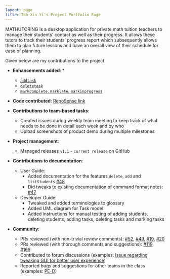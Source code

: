 ```yaml
---
layout: page
title: Toh Xin Yi's Project Portfolio Page
---
```


MATHUTORING is a desktop application for private math tuition teachers to manage their students' contact as well as
their progress. It allows these tutors to track their students’ progress report which subsequently allows them to plan
future lessons and have an overall view of their schedule for ease of planning.

Given below are my contributions to the project.

* **Enhancements added**:
  * 
  * [`addtask`](https://ay2223s2-cs2103-w17-1.github.io/tp/UserGuide.html#1-adding-a-task-for-a-student-addtask)
  * [`deletetask`](https://ay2223s2-cs2103-w17-1.github.io/tp/UserGuide.html#2-deleting-a-task-of-a-student-deletetask)
  * [`markcomplete`, `marklate`, `markinprogress`](https://ay2223s2-cs2103-w17-1.github.io/tp/UserGuide.html#3-marking-a-task-of-a-student-markcomplete-markinprogress-marklate)

* **Code contributed**: [RepoSense link](https://nus-cs2103-ay2223s2.github.io/tp-dashboard/?search=&sort=groupTitle&sortWithin=title&timeframe=commit&mergegroup=&groupSelect=groupByRepos&breakdown=true&checkedFileTypes=docs~functional-code~test-code~other&since=2023-02-17)

* **Contributions to team-based tasks**: 
  * Created issues during weekly team meeting to keep track of what needs to be done in detail each week and by who
  * Upload screenshots of product demo during multiple milestones

* **Project management**:
    * Managed releases `v1.1` - `current release` on GitHub

* **Contributions to documentation**:
    * User Guide:
        * Added documentation for the features `delete`, `add` and `listStudents` [\#48](https://github.com/AY2223S2-CS2103-W17-1/tp/pull/48)
        * Did tweaks to existing documentation of command format notes: [\#47](https://github.com/AY2223S2-CS2103-W17-1/tp/pull/47)
    * Developer Guide:
        * Tweaked and added terminologies to glossary
        * Added UML diagram for Task model
        * Added instructions for manual testing of adding students, deleting students, adding tasks, deleting tasks and marking tasks

* **Community**:
    * PRs reviewed (with non-trivial review comments): [\#52](https://github.com/AY2223S2-CS2103-W17-1/tp/pull/52),
[\#49](https://github.com/AY2223S2-CS2103-W17-1/tp/pull/49), [\#19](https://github.com/AY2223S2-CS2103-W17-1/tp/pull/19),
[\#20](https://github.com/AY2223S2-CS2103-W17-1/tp/pull/20)
    * PRs reviewed (with thorough comments and suggestions): [\#119](https://github.com/AY2223S2-CS2103-W17-1/tp/pull/119), [\#166](https://github.com/AY2223S2-CS2103-W17-1/tp/pull/166)
    * Contributed to forum discussions (examples: [Issue regarding tweaking GUI for better user experience](https://github.com/nus-cs2103-AY2223S2/forum/issues/161#issuecomment-1427028125))
    * Reported bugs and suggestions for other teams in the class (examples: [PE-D](https://github.com/toh-xinyi/ped/issues))
